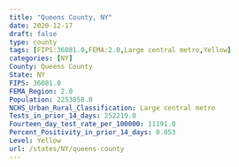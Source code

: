 ```yaml
---
title: "Queens County, NY"
date: 2020-12-17
draft: false
type: county
tags: [FIPS:36081.0,FEMA:2.0,Large central metro,Yellow]
categories: [NY]
County: Queens County
State: NY
FIPS: 36081.0
FEMA_Region: 2.0
Population: 2253858.0
NCHS_Urban_Rural_Classification: Large central metro
Tests_in_prior_14_days: 252219.0
Fourteen_day_test_rate_per_100000: 11191.0
Percent_Positivity_in_prior_14_days: 0.053
Level: Yellow
url: /states/NY/queens-county
---
```



